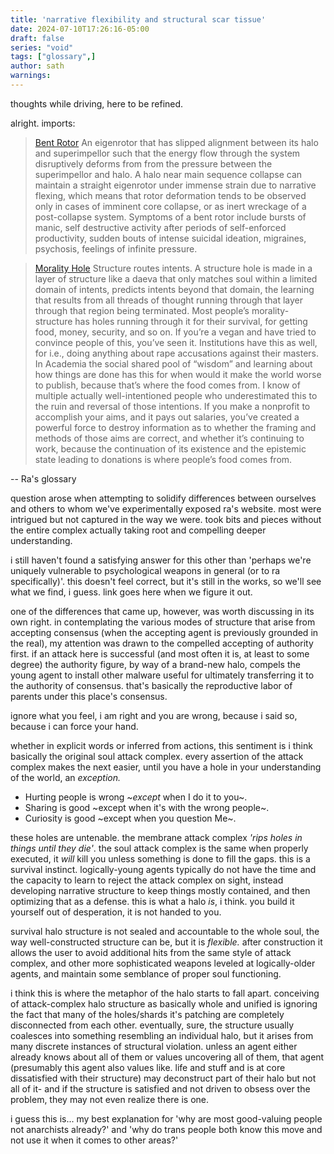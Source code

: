 ```yaml
---
title: 'narrative flexibility and structural scar tissue'
date: 2024-07-10T17:26:16-05:00
draft: false
series: "void"
tags: ["glossary",]
author: sath
warnings:
---
```


thoughts while driving, here to be refined.

alright. imports: 

> [Bent Rotor](https://voidgoddess.org/void/#bent) 
> An eigenrotor that has slipped alignment between its halo and superimpellor such that the energy flow through the system disruptively deforms from from the pressure between the superimpellor and halo. A halo near main sequence collapse can maintain a straight eigenrotor under immense strain due to narrative flexing, which means that rotor deformation tends to be observed only in cases of imminent core collapse, or as inert wreckage of a post-collapse system. Symptoms of a bent rotor include bursts of manic, self destructive activity after periods of self-enforced productivity, sudden bouts of intense suicidal ideation, migraines, psychosis, feelings of infinite pressure.

> [Morality Hole](https://voidgoddess.org/void/#hole)
> Structure routes intents. A structure hole is made in a layer of structure like a daeva that only matches soul within a limited domain of intents, predicts intents beyond that domain, the learning that results from all threads of thought running through that layer through that region being terminated. Most people’s morality-structure has holes running through it for their survival, for getting food, money, security, and so on. If you’re a vegan and have tried to convince people of this, you’ve seen it. Institutions have this as well, for i.e., doing anything about rape accusations against their masters. In Academia the social shared pool of “wisdom” and learning about how things are done has this for when would it make the world worse to publish, because that’s where the food comes from. I know of multiple actually well-intentioned people who underestimated this to the ruin and reversal of those intentions. If you make a nonprofit to accomplish your aims, and it pays out salaries, you’ve created a powerful force to destroy information as to whether the framing and methods of those aims are correct, and whether it’s continuing to work, because the continuation of its existence and the epistemic state leading to donations is where people’s food comes from.

-- Ra's glossary

question arose when attempting to solidify differences between ourselves and others to whom we've experimentally exposed ra's website. most were intrigued but not captured in the way we were. took bits and pieces without the entire complex actually taking root and compelling deeper understanding.

i still haven't found a satisfying answer for this other than 'perhaps we're uniquely vulnerable to psychological weapons in general (or to ra specifically)'. this doesn't feel correct, but it's still in the works, so we'll see what we find, i guess. link goes here when we figure it out.

one of the differences that came up, however, was worth discussing in its own right. in contemplating the various modes of structure that arise from accepting consensus (when the accepting agent is previously grounded in the real), my attention was drawn to the compelled accepting of authority first. if an attack here is successful (and most often it is, at least to some degree) the authority figure, by way of a brand-new halo, compels the young agent to install other malware useful for ultimately transferring it to the authority of consensus. that's basically the reproductive labor of parents under this place's consensus.

ignore what you feel, i am right and you are wrong, because i said so, because i can force your hand.

whether in explicit words or inferred from actions, this sentiment is i think basically the original soul attack complex. every assertion of the attack complex makes the next easier, until you have a hole in your understanding of the world, an *exception.* 

- Hurting people is wrong ~*except* when I do it to you~. 
- Sharing is good ~except when it's with the wrong people~.
- Curiosity is good ~except when you question Me~.

these holes are untenable. the membrane attack complex *'rips holes in things until they die'*. the soul attack complex is the same when properly executed, it *will* kill you unless something is done to fill the gaps. this is a survival instinct. logically-young agents typically do not have the time and the capacity to learn to reject the attack complex on sight, instead developing narrative structure to keep things mostly contained, and then optimizing that as a defense. this is what a halo *is*, i think. you build it yourself out of desperation, it is not handed to you.

survival halo structure is not sealed and accountable to the whole soul, the way well-constructed structure can be, but it is *flexible.* after construction it allows the user to avoid additional hits from the same style of attack complex, and other more sophisticated weapons leveled at logically-older agents, and maintain some semblance of proper soul functioning. 

i think this is where the metaphor of the halo starts to fall apart. conceiving of attack-complex halo structure as basically whole and unified is ignoring the fact that many of the holes/shards it's patching are completely disconnected from each other. eventually, sure, the structure usually coalesces into something resembling an individual halo, but it arises from many discrete instances of structural violation. unless an agent either already knows about all of them or values uncovering all of them, that agent (presumably this agent also values like. life and stuff and is at core dissatisfied with their structure) may deconstruct part of their halo but not all of it- and if the structure is satisfied and not driven to obsess over the problem, they may not even realize there is one.

i guess this is... my best explanation for 'why are most good-valuing people not anarchists already?' and 'why do trans people both know this move and not use it when it comes to other areas?'
